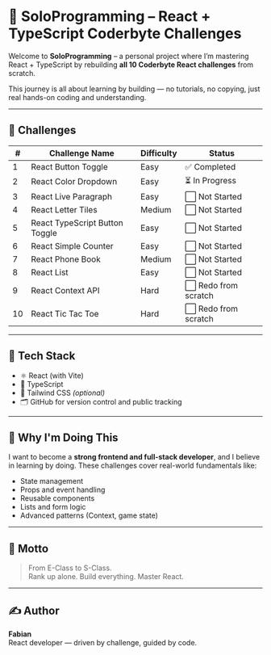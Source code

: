 # 🧠 SoloProgramming – React + TypeScript Coderbyte Challenges

Welcome to **SoloProgramming** – a personal project where I’m mastering React + TypeScript by rebuilding **all 10 Coderbyte React challenges** from scratch.

This journey is all about learning by building — no tutorials, no copying, just real hands-on coding and understanding.

---

## 🚀 Challenges

| #  | Challenge Name               | Difficulty | Status      |
|----|------------------------------|------------|-------------|
| 1  | React Button Toggle          | Easy       | ✅ Completed |
| 2  | React Color Dropdown         | Easy       | ⏳ In Progress |
| 3  | React Live Paragraph         | Easy       | ⬜ Not Started |
| 4  | React Letter Tiles           | Medium     | ⬜ Not Started |
| 5  | React TypeScript Button Toggle | Easy    | ⬜ Not Started |
| 6  | React Simple Counter         | Easy       | ⬜ Not Started |
| 7  | React Phone Book             | Medium     | ⬜ Not Started |
| 8  | React List                   | Easy       | ⬜ Not Started |
| 9  | React Context API            | Hard       | ⬜ Redo from scratch |
| 10 | React Tic Tac Toe            | Hard       | ⬜ Redo from scratch |

---

## 🧰 Tech Stack

- ⚛️ React (with Vite)
- 🧠 TypeScript
- 🎨 Tailwind CSS *(optional)*
- 🗂 GitHub for version control and public tracking

---


## 🧭 Why I'm Doing This

I want to become a **strong frontend and full-stack developer**, and I believe in learning by doing. These challenges cover real-world fundamentals like:

- State management
- Props and event handling
- Reusable components
- Lists and form logic
- Advanced patterns (Context, game state)

---

## 🥷 Motto

> From E-Class to S-Class.  
> Rank up alone. Build everything. Master React.

---

## ✍️ Author

**Fabian**  
React developer — driven by challenge, guided by code.


